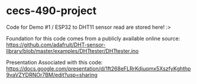 # cecs-490-project
Code for Demo #1 / ESP32 to DHT11 sensor read are stored here! :>

Foundation for this code comes from a publicly available online source: https://github.com/adafruit/DHT-sensor-library/blob/master/examples/DHTtester/DHTtester.ino

Presentation Associated with this code: https://docs.google.com/presentation/d/1ft268eFLRrKdjuqmx5XszfyKghthp9vaVZYDRNOr7BM/edit?usp=sharing
